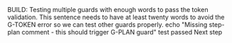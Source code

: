 <think>
BUILD: Testing multiple guards with enough words to pass the token validation. This sentence needs to have at least twenty words to avoid the G-TOKEN error so we can test other guards properly.
</think>

<act>
echo "Missing step-plan comment - this should trigger G-PLAN guard"
</act>

<verify>
test passed
</verify>

<next>
Next step
</next>
